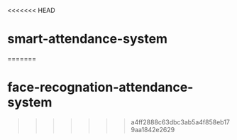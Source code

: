 <<<<<<< HEAD
# smart-attendance-system
=======
# face-recognation-attendance-system
>>>>>>> a4ff2888c63dbc3ab5a4f858eb179aa1842e2629
